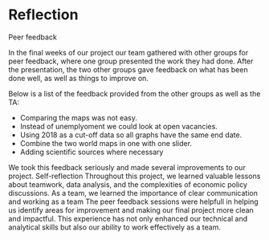 # Reflection

Peer feedback

In the final weeks of our project our team gathered with other groups for peer feedback, where one group presented the work they had done. After the presentation, the two other groups gave feedback on what has been done well, as well as things to improve on.


Below is a list of the feedback provided from the other groups as well as the TA:

- Comparing the maps was not easy.
- Instead of unemplyoment we could look at open vacancies.
- Using 2018 as a cut-off data so all graphs have the same end date.
- Combine the two world maps in one with one slider.
- Adding scientific sources where necessary


We took this feedback seriously and made several improvements to our project.
Self-reflection
Throughout this project, we learned valuable lessons about teamwork, data analysis, and the complexities of economic policy discussions.
As a team, we learned the importance of clear communication and working as a team The peer feedback sessions were helpfull in helping us identify areas for improvement and making our final project more clean and impactful. This experience has not only enhanced our technical and analytical skills but also our ability to work effectively as a team.